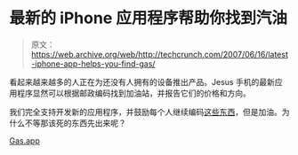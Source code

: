 # 最新的 iPhone 应用程序帮助你找到汽油

> 原文：<https://web.archive.org/web/http://techcrunch.com/2007/06/16/latest-iphone-app-helps-you-find-gas/>

看起来越来越多的人正在为还没有人拥有的设备推出产品。Jesus 手机的最新应用程序显然可以根据邮政编码找到加油站，并报告它们的价格和方向。

我们完全支持开发新的应用程序，并鼓励每个人继续编码[这些东西](https://web.archive.org/web/20150126110603/http://crunchgear.com/2007/06/12/one-editors-opinion-your-iphone-app-sucks/)，但是加油。为什么不等那该死的东西先出来呢？

[Gas.app](https://web.archive.org/web/20150126110603/http://www.gasapp.com/)